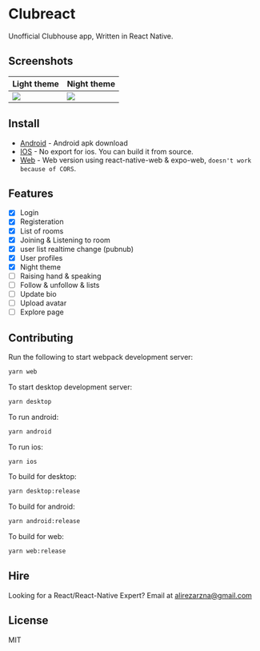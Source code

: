 # Clubreact

Unofficial Clubhouse app, Written in React Native.

## Screenshots

| Light theme | Night theme |
| ----------- | ----------- |
| ![][light]  | ![][dark]   |

## Install

- [Android](https://github.com/arnnis/Sup/releases/latest) - Android apk download
- [IOS](https://arnnis.github.io/Sup) - No export for ios. You can build it from source.
- [Web](https://arnnis.github.io/Sup) - Web version using react-native-web & expo-web, `doesn't work because of CORS`.
<!-- - [Windows](https://github.com/arnnis/Sup/releases/latest) - Windows version using electron
- [Linux](https://github.com/arnnis/Sup/releases/latest) - Linux version using electron -->

[dark]: https://user-images.githubusercontent.com/61647712/114277408-bc69ec00-9a33-11eb-9c9a-775772e73fbc.jpg
[light]: https://user-images.githubusercontent.com/61647712/114277409-be33af80-9a33-11eb-97ba-b905ad096bb7.jpg
[conversation]: https://user-images.githubusercontent.com/56032649/65983227-eda24d00-e489-11e9-9d31-ed6d392237e3.png
[workspaces]: https://user-images.githubusercontent.com/56032649/65982799-0100e880-e489-11e9-87c0-ae898f3603dc.png

## Features

- [x] Login
- [x] Registeration
- [x] List of rooms
- [x] Joining & Listening to room
- [x] user list realtime change (pubnub)
- [x] User profiles
- [x] Night theme
- [ ] Raising hand & speaking
- [ ] Follow & unfollow & lists
- [ ] Update bio
- [ ] Upload avatar
- [ ] Explore page

## Contributing

Run the following to start webpack development server:

```sh
yarn web
```

To start desktop development server:

```sh
yarn desktop
```

To run android:

```sh
yarn android
```

To run ios:

```sh
yarn ios
```

To build for desktop:

```sh
yarn desktop:release
```

To build for android:

```sh
yarn android:release
```

To build for web:

```sh
yarn web:release
```

## Hire

Looking for a React/React-Native Expert? Email at alirezarzna@gmail.com

## License

MIT
